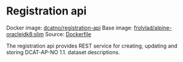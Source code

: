 # Registration api

Docker image: [dcatno/registration-api](https://hub.docker.com/r/dcatno/registration-api/)
Base image: [frolvlad/alpine-oraclejdk8:slim]()
Source: [Dockerfile]()

The registration api provides REST service for creating, updating and storing DCAT-AP-NO 1.1. 
dataset descriptions. 

